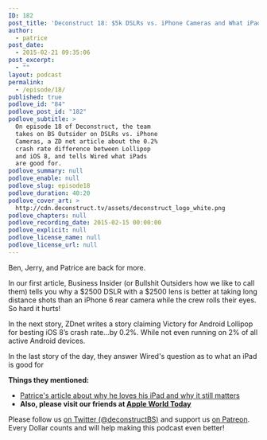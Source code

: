 ```yaml
---
ID: 182
post_title: 'Deconstruct 18: $5k DSLRs vs. iPhone Cameras and What iPads Are Good For'
author:
  - patrice
post_date:
  - 2015-02-21 09:35:06
post_excerpt:
  - ""
layout: podcast
permalink:
  - /episode/18/
published: true
podlove_id: "84"
podlove_post_id: "182"
podlove_subtitle: >
  On episode 18 of Deconstruct, the team
  takes on BS Outsider on DSLRs vs. iPhone
  Cameras, a ZD net article about the 0.2%
  crash rate difference between Lollipop
  and iOS 8, and tells Wired what iPads
  are good for.
podlove_summary: null
podlove_enable: null
podlove_slug: episode18
podlove_duration: 40:20
podlove_cover_art: >
  http://cdn.deconstruct.tv/assets/deconstruct_logo_white.png
podlove_chapters: null
podlove_recording_date: 2015-02-15 00:00:00
podlove_explicit: null
podlove_license_name: null
podlove_license_url: null
---
```

<p>Ben, Jerry, and Patrice are back for more.  </p>
<p>In our first article, Business Insider (or Bullshit Outsiders how we like to call them) tells you why a $2500 DSLR with a $2500 lens is better at taking long distance shots than  an iPhone 6 rear camera while the crew rolls their eyes. So hard it hurts!</p>
<p> In the next story, ZDnet writes a story claiming Victory for Android Lollipop for besting iOS 8’s crash rate…by 0.2%. While not even running on 2% of all active Android devices.</p>
<p>In the last story of the day, they answer Wired's question as to what an iPad is good for</p>
<p><strong>Things they mentioned:</strong><br />
<ul><li><a href="http://brendamour.net/en/2015/02/13/on-the-ipad-why-it-still-matters-a-lot-for-me/">Patrice's article about why he loves his iPad and why it still matters</a></li>
<li><strong>Also, please visit our friends at <a href="http://appleworld.today">Apple World Today</a></strong></li></ul></p>
<p>
Please follow us <a href="http://twitter.com/deconstructBS">on Twitter (@deconstructBS)</a> and support us <a href="http://patreon.com/deconstruct">on Patreon</a>. Every Dollar counts and will help making this podcast even better!
</p>